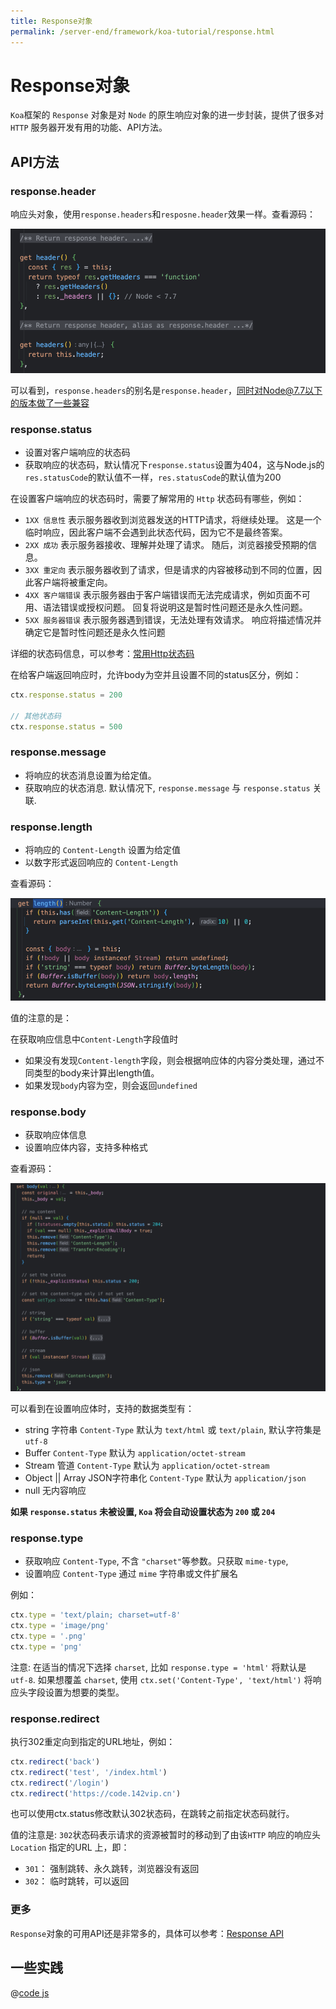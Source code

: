 ```yaml
---
title: Response对象
permalink: /server-end/framework/koa-tutorial/response.html
---
```


# Response对象

`Koa`框架的 `Response` 对象是对 `Node` 的原生响应对象的进一步封装，提供了很多对 `HTTP` 服务器开发有用的功能、API方法。

## API方法

### response.header

响应头对象，使用`response.headers`和`resposne.header`效果一样。查看源码：

![](../images/ctx-response-header.png)

可以看到，`response.headers`的别名是`response.header`，同时对Node@7.7以下的版本做了一些兼容

### response.status

- 设置对客户端响应的状态码
- 获取响应的状态码，默认情况下`response.status`设置为404，这与Node.js的`res.statusCode`的默认值不一样，`res.statusCode`的默认值为200

在设置客户端响应的状态码时，需要了解常用的 `Http` 状态码有哪些，例如：

- `1XX 信息性` 表示服务器收到浏览器发送的HTTP请求，将继续处理。 这是一个临时响应，因此客户端不会遇到此状态代码，因为它不是最终答案。
- `2XX 成功` 表示服务器接收、理解并处理了请求。 随后，浏览器接受预期的信息。
- `3XX 重定向` 表示服务器收到了请求，但是请求的内容被移动到不同的位置，因此客户端将被重定向。
- `4XX 客户端错误` 表示服务器由于客户端错误而无法完成请求，例如页面不可用、语法错误或授权问题。 回复将说明这是暂时性问题还是永久性问题。
- `5XX 服务器错误` 表示服务器遇到错误，无法处理有效请求。 响应将描述情况并确定它是暂时性问题还是永久性问题

详细的状态码信息，可以参考：[常用Http状态码](https://www.runoob.com/http/http-status-codes.html)

在给客户端返回响应时，允许body为空并且设置不同的status区分，例如：

```js
ctx.response.status = 200

// 其他状态码
ctx.response.status = 500
```

### response.message

- 将响应的状态消息设置为给定值。
- 获取响应的状态消息. 默认情况下, `response.message` 与 `response.status` 关联.

### response.length

- 将响应的 `Content-Length` 设置为给定值
- 以数字形式返回响应的 `Content-Length`

查看源码：

![](../images/ctx-response-length.png)

值的注意的是：

在获取响应信息中`Content-Length`字段值时

- 如果没有发现`Content-length`字段，则会根据响应体的内容分类处理，通过不同类型的body来计算出length值。
- 如果发现`body`内容为空，则会返回`undefined`

### response.body

- 获取响应体信息
- 设置响应体内容，支持多种格式

查看源码：

![](../images/ctx-body.png)

可以看到在设置响应体时，支持的数据类型有：

- string 字符串 `Content-Type` 默认为 `text/html` 或 `text/plain`, 默认字符集是 `utf-8`
- Buffer `Content-Type` 默认为 `application/octet-stream`
- Stream 管道 `Content-Type` 默认为 `application/octet-stream`
- Object || Array JSON字符串化 `Content-Type` 默认为 `application/json`
- null 无内容响应

**如果 `response.status` 未被设置, `Koa` 将会自动设置状态为 `200` 或 `204`**

### response.type

- 获取响应 `Content-Type`, 不含 `"charset"`等参数。只获取 `mime-type`,
- 设置响应 `Content-Type` 通过 `mime` 字符串或文件扩展名

例如：

```js
ctx.type = 'text/plain; charset=utf-8'
ctx.type = 'image/png'
ctx.type = '.png'
ctx.type = 'png'
```

注意: 在适当的情况下选择 `charset`, 比如 `response.type = 'html'` 将默认是 `utf-8`.
如果想覆盖 `charset`, 使用 `ctx.set('Content-Type', 'text/html')` 将响应头字段设置为想要的类型。

### response.redirect

执行302重定向到指定的URL地址，例如：

```js
ctx.redirect('back')
ctx.redirect('test', '/index.html')
ctx.redirect('/login')
ctx.redirect('https://code.142vip.cn')
```

也可以使用ctx.status修改默认302状态码，在跳转之前指定状态码就行。

值的注意是: `302`状态码表示请求的资源被暂时的移动到了由该`HTTP` 响应的响应头 `Location` 指定的URL 上，即：

- `301`： 强制跳转、永久跳转，浏览器没有返回
- `302`： 临时跳转，可以返回

### 更多

`Response`对象的可用API还是非常多的，具体可以参考：[Response API](https://github.com/koajs/koa/blob/master/lib/response.js)

## 一些实践

@[code js](@code/koa/koa-response.js)
